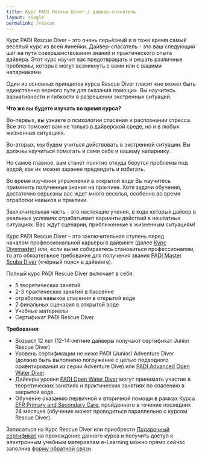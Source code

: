 ```yaml
---
title: Курс PADI Rescue Diver / дайвер-спасатель
layout: single
permalink: /rescue
---
```


Курс PADI Rescue Diver – это очень серьёзный и в тоже время самый весёлый курс из всей линейки. Дайвер-спасатель - это ваш следующий шаг на пути совершенствования знаний и практического опыта дайвера. Этот курс научит вас предотвращать и решать различные проблемы, которые могут возникнуть с вами или с вашими напарниками.

Один из основных принципов курса Rescue Diver гласит «не может быть единственно верного пути для оказания помощи». Вы научитесь вариативности и гибкости в разрешении экстренных ситуаций.

**Что же вы будете изучать во время курса?**

Во-первых, вы узнаете о психологии спасения и распознании стресса. Все это поможет вам не только в дайверской среде, но и в любых жизненных ситуациях.

Во-вторых, мы будем учиться действовать в экстренной ситуации. Вы должны научиться помогать и сами себе и вашему напарнику.

Но самое главное, вам станет понятно откуда берутся проблемы под водой, как их можно заранее предвидеть и избегать.

Во время изучения упражнений в открытой воде Вы научитесь применять полученные знания на практике. Хотя задачи обучения, достаточно серьезны вас ждет много веселья, особенно во время отработки навыков и практики.

Заключительная часть - это настоящие учения, в ходе которых дайвер в реальных условиях отрабатывает варианты действий в нештатных ситуациях. Вас ждут сценарии, приближенные к жизненным ситуациям!

Курс PADI Rescue Diver – это заключительная ступень перед началом профессиональной карьеры в дайвинге (далее [Курс Divemaster](/divemaster)) или, если вы не собираетесь становиться профессионалом, то это обязательное требование для получения звания [PADI Master Scuba Diver](/master-scuba) («чёрный пояс» в дайвинге).


Полный курс PADI Rescue Diver включает в себя:
* 5 теоретических занятий
* 2-3 практических занятий в бассейне
* отработка навыков спасения в открытой воде
* 2 финальных сценария в открытой воде
* Учебные материалы
* Сертификат PADI Rescue Diver

**Требования**:
* Возраст 12 лет (12-14-летние дайверы получают сертификат Junior Rescue Diver) 
* Уровень сертификации не ниже PADI (Junior) Adventure Diver (должно быть выполнено погружение с целью подводного ориентирования из серии Adventure Dive) или [PADI Advanced Open Water Diver](/aowd). 
* Дайверы уровня [PADI Open Water Diver](/owd) могут принимать участие в теоретических занятиях и практических занятиях по спасению в закрытой воде. 
* Обучение оказанию первичной и вторичной помощи в рамках Курса [EFR Primary and Secondary Care](/efr), пройденного в течение последних 24 месяцев (обучение может проводиться параллельно с курсом Rescue Diver).

Записаться на Курс Rescue Diver или приобрести [Подарочный сертификат](/gifts) на прохождение данного курса и получить доступ к электронным учебным материалам e-Learning можно прямо сейчас заполнив [форму обратной связи](/feedback).